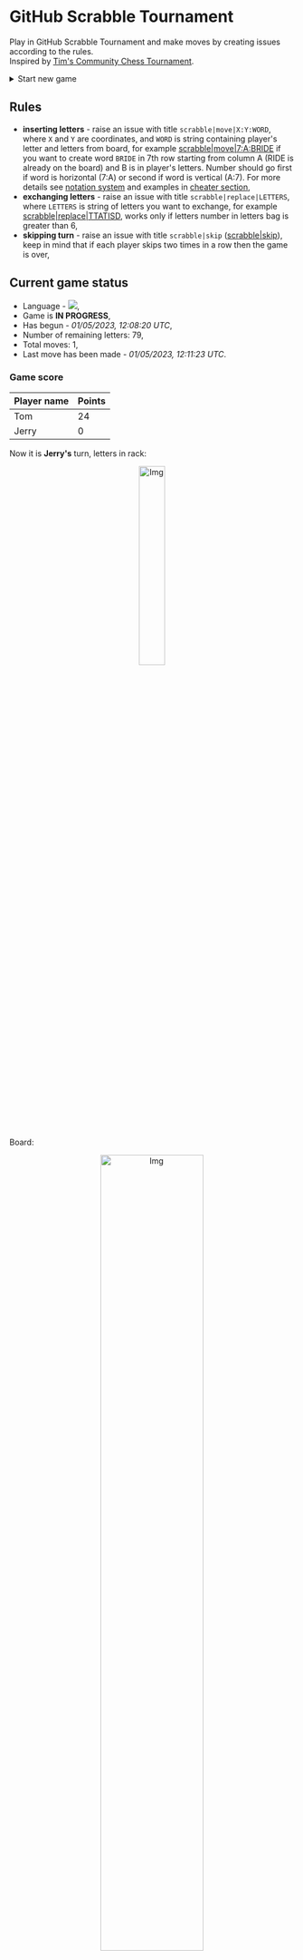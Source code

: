 
# GitHub Scrabble Tournament
Play in GitHub Scrabble Tournament and make moves by creating issues according to the rules.    
Inspired by [Tim's Community Chess Tournament](https://github.com/timburgan/).

<details>
  <summary>Start new game</summary>
  
 
 - [GB](https://github.com/radosz99/radosz99/issues/new?title=scrabble%7Cinit%7CGB&body=Just+push+%27Submit+new+issue%27+or+update+with+your+move)  ![](https://raw.githubusercontent.com/radosz99/radosz99/main/flags/GB.png)
 - [PL](https://github.com/radosz99/radosz99/issues/new?title=scrabble%7Cinit%7CPL&body=Just+push+%27Submit+new+issue%27+or+update+with+your+move)  ![](https://raw.githubusercontent.com/radosz99/radosz99/main/flags/PL.png)
 - [ES](https://github.com/radosz99/radosz99/issues/new?title=scrabble%7Cinit%7CES&body=Just+push+%27Submit+new+issue%27+or+update+with+your+move)  ![](https://raw.githubusercontent.com/radosz99/radosz99/main/flags/ES.png)
 - [DE](https://github.com/radosz99/radosz99/issues/new?title=scrabble%7Cinit%7CDE&body=Just+push+%27Submit+new+issue%27+or+update+with+your+move)  ![](https://raw.githubusercontent.com/radosz99/radosz99/main/flags/DE.png)
 - [FR](https://github.com/radosz99/radosz99/issues/new?title=scrabble%7Cinit%7CFR&body=Just+push+%27Submit+new+issue%27+or+update+with+your+move)  ![](https://raw.githubusercontent.com/radosz99/radosz99/main/flags/FR.png)
</details>
        

## Rules
 - **inserting letters** - raise an issue with title `scrabble|move|X:Y:WORD`, where `X` and `Y` are coordinates, and `WORD` is string containing player's letter and letters from board, for example [scrabble&#124;move&#124;7:A:BRIDE](https://github.com/radosz99/radosz99/issues/new?title=scrabble%7Cmove%7C7%3AA%3ABRIDE&body=Just+push+%27Submit+new+issue%27+or+update+with+your+move) if you want to create word `BRIDE` in 7th row starting from column A (RIDE is already on the board) and B is in player's letters. Number should go first if word is horizontal (7:A) or second if word is vertical (A:7). For more details see [notation system](https://en.wikipedia.org/wiki/Scrabble#Notation_system) and examples in [cheater section](#cheater),
 - **exchanging letters** - raise an issue with title `scrabble|replace|LETTERS`, where `LETTERS` is string of letters you want to exchange, for example [scrabble&#124;replace&#124;TTATISD](https://github.com/radosz99/radosz99/issues/new?title=scrabble%7Creplace%7CTTATISD&body=Just+push+%27Submit+new+issue%27+or+update+with+your+move), works only if letters number in letters bag is greater than 6,
 - **skipping turn** - raise an issue with title `scrabble|skip` ([scrabble&#124;skip](https://github.com/radosz99/radosz99/issues/new?title=scrabble%7Cskip&body=Just+push+%27Submit+new+issue%27+or+update+with+your+move)), keep in mind that if each player skips two times in a row then the game is over,

## Current game status
 - Language - ![](https://raw.githubusercontent.com/radosz99/radosz99/main/flags/GB.png),
 - Game is **IN PROGRESS**,
 - Has begun - *01/05/2023, 12:08:20 UTC*,
 - Number of remaining letters: 79,
 - Total moves: 1,
 - Last move has been made - *01/05/2023, 12:11:23 UTC*.
    
### Game score
| Player name | Points |
 | - | - |  
| Tom | 24
| Jerry | 0

Now it is **Jerry's** turn, letters in rack:
<p align="center">
    <img src="https://raw.githubusercontent.com/radosz99/radosz99/main/rack.png" width=30% alt="Img"/>
</p>

Board:
<p align="center">
<img src="https://raw.githubusercontent.com/radosz99/radosz99/main/board.png" width=60% alt="Img"/>
</p>
    
## User leaderboard
| Moves | Who | Points |
| - | - | - |
| 1 | [@radosz99](github.com/radosz99)| 24

<a name="cheater"></a>
## Cheater section  
Try out my algorithm and check the moves that were found based on the state of the board and rack. :cowboy_hat_face:
<details>
  <summary>Reveal some fancy moves :)</summary>
  
  | Id | Move | Points |
  | - | - | - |  
|1 | [D:7:vista](https://github.com/radosz99/radosz99/issues/new?title=scrabble%7Cmove%7CD%3A7%3Avista&body=Just+push+%27Submit+new+issue%27+or+update+with+your+move) | 16 
|2 | [D:7:vitas](https://github.com/radosz99/radosz99/issues/new?title=scrabble%7Cmove%7CD%3A7%3Avitas&body=Just+push+%27Submit+new+issue%27+or+update+with+your+move) | 16 
|3 | [D:7:vitta](https://github.com/radosz99/radosz99/issues/new?title=scrabble%7Cmove%7CD%3A7%3Avitta&body=Just+push+%27Submit+new+issue%27+or+update+with+your+move) | 16 
|4 | [E:3:dattos](https://github.com/radosz99/radosz99/issues/new?title=scrabble%7Cmove%7CE%3A3%3Adattos&body=Just+push+%27Submit+new+issue%27+or+update+with+your+move) | 14 
|5 | [E:5:diotas](https://github.com/radosz99/radosz99/issues/new?title=scrabble%7Cmove%7CE%3A5%3Adiotas&body=Just+push+%27Submit+new+issue%27+or+update+with+your+move) | 14 
|6 | [E:3:dittos](https://github.com/radosz99/radosz99/issues/new?title=scrabble%7Cmove%7CE%3A3%3Adittos&body=Just+push+%27Submit+new+issue%27+or+update+with+your+move) | 14 
|7 | [E:4:adios](https://github.com/radosz99/radosz99/issues/new?title=scrabble%7Cmove%7CE%3A4%3Aadios&body=Just+push+%27Submit+new+issue%27+or+update+with+your+move) | 12 
|8 | [E:4:aidos](https://github.com/radosz99/radosz99/issues/new?title=scrabble%7Cmove%7CE%3A4%3Aaidos&body=Just+push+%27Submit+new+issue%27+or+update+with+your+move) | 12 
|9 | [F:5:dalis](https://github.com/radosz99/radosz99/issues/new?title=scrabble%7Cmove%7CF%3A5%3Adalis&body=Just+push+%27Submit+new+issue%27+or+update+with+your+move) | 12 
|10 | [F:5:dalts](https://github.com/radosz99/radosz99/issues/new?title=scrabble%7Cmove%7CF%3A5%3Adalts&body=Just+push+%27Submit+new+issue%27+or+update+with+your+move) | 12 
</details>
    
## Latest moves
<details>
<summary>Show 10 latest moves</summary>
  
  
  | Id | Type | Move / Letters to replace | Created words / New letters | Date | Points | Player | Who |
  | - | - | - | - | - | - | - | - |
|0| INSERT | 7:D:volet | ['VOLET'] | 01/05/2023, 12:11:23 UTC | 24 | Tom | [@radosz99](github.com/radosz99) |
</details>
    